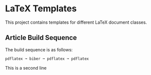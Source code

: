 # LaTeX Templates
This project contains templates for different LaTeX document classes.

## Article Build Sequence
The build sequence is as follows:
```
pdflatex ➞ biber ➞ pdflatex ➞ pdflatex
```

This is a second line